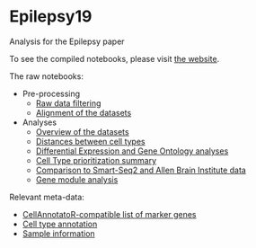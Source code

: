# Epilepsy19
Analysis for the Epilepsy paper

To see the compiled notebooks, please visit [the website](https://khodosevichlab.github.io/Epilepsy19/).

The raw notebooks:
- Pre-processing
  - [Raw data filtering](./analysis/prep_filtration.Rmd)
  - [Alignment of the datasets](./analysis/prep_alignment.Rmd)
- Analyses
  - [Overview of the datasets](./analysis/fig_overview.Rmd)
  - [Distances between cell types](./analysis/fig_type_distance.Rmd)
  - [Differential Expression and Gene Ontology analyses](./analysis/fig_go.Rmd)
  - [Cell Type prioritization summary](./analysis/fig_summary.Rmd)
  - [Comparison to Smart-Seq2 and Allen Brain Institute data](./analysis/fig_smart_seq.Rmd)
  - [Gene module analysis](./gene_modules/)

Relevant meta-data:
- [CellAnnotatoR-compatible list of marker genes](./metadata/neuron_markers.txt)
- [Cell type annotation](./metadata/annotation.csv)
- [Sample information](./metadata/sample_info.csv)

<!--
## Prepare data

Before running the analyses, create the necessary folders

```
mkdir -p output/overview output/fig_type_diff output/fig_go/gene_scattermaps output/fig_go/pathway_clustering output/total_ranking output/fig_neun output/fig_smart_seq
```
-->
